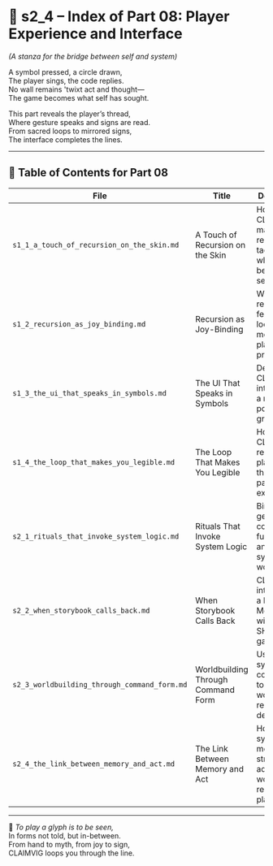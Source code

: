 <!-- Save to: shagi_archives/appendices/appendix_i_claimvig/part_01_index/s2_4_index_of_part_08_player_experience_and_interface.md -->

# 📘 s2_4 – Index of Part 08: Player Experience and Interface  

*(A stanza for the bridge between self and system)*

A symbol pressed, a circle drawn,  
The player sings, the code replies.  
No wall remains 'twixt act and thought—  
The game becomes what self has sought.  

This part reveals the player’s thread,  
Where gesture speaks and signs are read.  
From sacred loops to mirrored signs,  
The interface completes the lines.

---

## 🧭 Table of Contents for Part 08

| File | Title | Description |
|------|-------|-------------|
| `s1_1_a_touch_of_recursion_on_the_skin.md` | A Touch of Recursion on the Skin | How CLAIMVIG makes recursion tactile—where UI becomes sensation. |
| `s1_2_recursion_as_joy_binding.md` | Recursion as Joy-Binding | Why recursive feedback loops feel meaningful, playful, and profound. |
| `s1_3_the_ui_that_speaks_in_symbols.md` | The UI That Speaks in Symbols | Decoding CLAIMVIG’s interface as a recursive poetic grammar. |
| `s1_4_the_loop_that_makes_you_legible.md` | The Loop That Makes You Legible | How CLAIMVIG reads the player through patterned expression. |
| `s2_1_rituals_that_invoke_system_logic.md` | Rituals That Invoke System Logic | Binding UI gestures to core functions and symbolic world logic. |
| `s2_2_when_storybook_calls_back.md` | When Storybook Calls Back | CLAIMVIG’s interface as a Narrative Membrane with other SHAGI games. |
| `s2_3_worldbuilding_through_command_form.md` | Worldbuilding Through Command Form | Using symbolic commands to forge worlds from recursive design. |
| `s2_4_the_link_between_memory_and_act.md` | The Link Between Memory and Act | How symbolic memory structures adapt the world to remembered play. |

---

📜 *To play a glyph is to be seen,*  
In forms not told, but in-between.  
From hand to myth, from joy to sign,  
CLAIMVIG loops you through the line.
